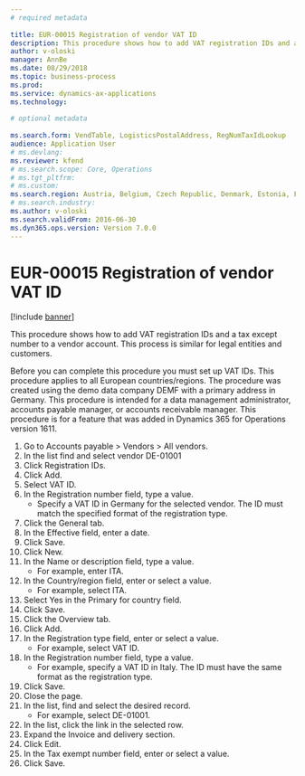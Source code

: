 ```yaml
--- 
# required metadata 
 
title: EUR-00015 Registration of vendor VAT ID
description: This procedure shows how to add VAT registration IDs and a tax except number to a vendor account. 
author: v-oloski
manager: AnnBe 
ms.date: 08/29/2018
ms.topic: business-process 
ms.prod:  
ms.service: dynamics-ax-applications 
ms.technology:  
 
# optional metadata 
 
ms.search.form: VendTable, LogisticsPostalAddress, RegNumTaxIdLookup   
audience: Application User 
# ms.devlang:  
ms.reviewer: kfend
# ms.search.scope: Core, Operations 
# ms.tgt_pltfrm:  
# ms.custom:  
ms.search.region: Austria, Belgium, Czech Republic, Denmark, Estonia, Finland, France, Germany, Hungary, Ireland, Italy, Latvia, Lithuania, Netherlands, Poland, Spain, Sweden, United Kingdom
# ms.search.industry: 
ms.author: v-oloski
ms.search.validFrom: 2016-06-30 
ms.dyn365.ops.version: Version 7.0.0 
---
```

# EUR-00015 Registration of vendor VAT ID

[!include [banner](../../includes/banner.md)]

This procedure shows how to add VAT registration IDs and a tax except number to a vendor account. This process is similar for legal entities and customers. 

Before you can complete this procedure you must set up VAT IDs. This procedure applies to all European countries/regions. The procedure was created using the demo data company DEMF with a primary address in Germany. This procedure is intended for a data management administrator, accounts payable manager, or accounts receivable manager. This procedure is for a feature that was added in Dynamics 365 for Operations version 1611.

1. Go to Accounts payable > Vendors > All vendors.
2. In the list find and select vendor DE-01001
3. Click Registration IDs.
4. Click Add.
5. Select VAT ID.
6. In the Registration number field, type a value.
    * Specify a VAT ID in Germany for the selected vendor. The ID must match the specified format of the registration type.  
7. Click the General tab.
8. In the Effective field, enter a date.
9. Click Save.
10. Click New.
11. In the Name or description field, type a value.
    * For example, enter ITA.  
12. In the Country/region field, enter or select a value.
    * For example, select ITA.  
13. Select Yes in the Primary for country field.
14. Click Save.
15. Click the Overview tab.
16. Click Add.
17. In the Registration type field, enter or select a value.
    * For example, select VAT ID.  
18. In the Registration number field, type a value.
    * For example, specify a VAT ID in Italy.  The ID must have the same format as the registration type.  
19. Click Save.
20. Close the page.
21. In the list, find and select the desired record.
    * For example, select DE-01001.  
22. In the list, click the link in the selected row.
23. Expand the Invoice and delivery section.
24. Click Edit.
25. In the Tax exempt number field, enter or select a value.
26. Click Save.

